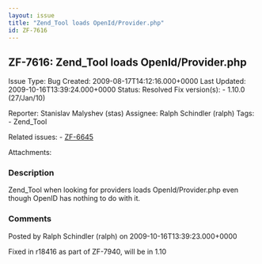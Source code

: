 ```yaml
---
layout: issue
title: "Zend_Tool loads OpenId/Provider.php"
id: ZF-7616
---
```


ZF-7616: Zend\_Tool loads OpenId/Provider.php
---------------------------------------------

 Issue Type: Bug Created: 2009-08-17T14:12:16.000+0000 Last Updated: 2009-10-16T13:39:24.000+0000 Status: Resolved Fix version(s): - 1.10.0 (27/Jan/10)
 
 Reporter:  Stanislav Malyshev (stas)  Assignee:  Ralph Schindler (ralph)  Tags: - Zend\_Tool
 
 Related issues: - [ZF-6645](/issues/browse/ZF-6645)
 
 Attachments: 
### Description

Zend\_Tool when looking for providers loads OpenId/Provider.php even though OpenID has nothing to do with it.

 

 

### Comments

Posted by Ralph Schindler (ralph) on 2009-10-16T13:39:23.000+0000

Fixed in r18416 as part of ZF-7940, will be in 1.10

 

 